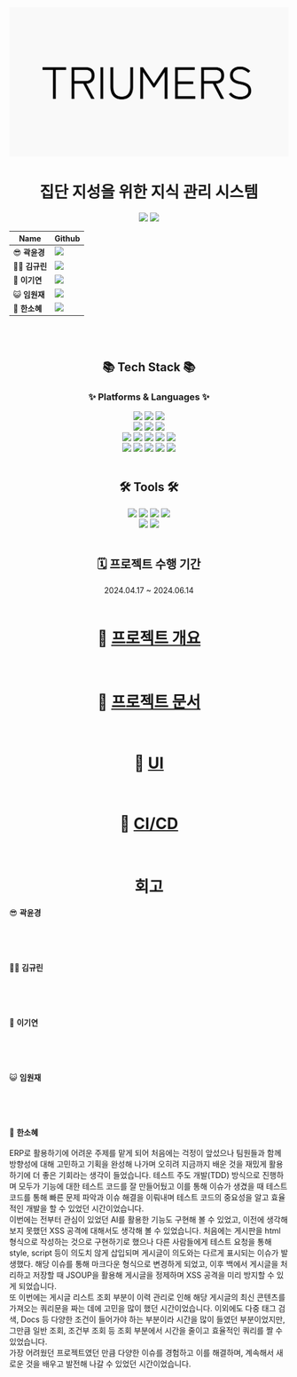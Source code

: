 <div align=center>
<img src="https://github.com/beyond-sw-camp/be04-fin-Triumers-KMS/blob/main/KMS-Front/src/assets/images/logo_header.png">

# 집단 지성을 위한 지식 관리 시스템
</div>



<div align=center>

<a href = "https://www.notion.so/3-Somebody-Help-2ec7b0b088ea424284a7039f3be6698d?pvs=4"><img src="https://img.shields.io/badge/-ffffff?style=social&logo=Notion&logoColor=black" /></a>
<a href = "https://github.com/orgs/Triumers/repositories"><img src="https://img.shields.io/badge/-181717?style=social&logo=GitHub&logoColor=black" /></a>
<br>


|   Name  | Github  |
|---------|---------|
| 😎 **곽윤경**  | [<img src="https://img.shields.io/badge/Github-181717?logo=Github">](https://github.com/noctesilente) |
| 😶‍🌫️ **김규린**  | [<img src="https://img.shields.io/badge/Github-181717?logo=Github">](https://github.com/kyulin-Kim) |
| 🎸 **이기연**  | [<img src="https://img.shields.io/badge/Github-181717?logo=Github">](https://github.com/Leegiyeon) |
| 😺 **임원재**  | [<img src="https://img.shields.io/badge/Github-181717?logo=Github">](https://github.com/moomint8) |
| 🐰 **한소혜**  | [<img src="https://img.shields.io/badge/Github-181717?logo=Github">](https://github.com/Sosohy) |


</div>

<br><br>

<div align=center>
	<h2>📚 Tech Stack 📚</h2>
	<h3>✨ Platforms & Languages ✨</h3>
</div>
<div align="center">
    <img src="https://img.shields.io/badge/OpenAI-412991?style=flat&logo=OpenAI&logoColor=white" />
    <img src="https://img.shields.io/badge/Deepl-412991?style=flat&logo=Deepl&logoColor=white" />
    <img src="https://img.shields.io/badge/GitHub Actions-2088FF?style=flat&logo=GitHub Actions&logoColor=white" />
    <br>
    <img src="https://img.shields.io/badge/Spring-6DB33F?style=flat&logo=Spring&logoColor=white" />
	<img src="https://img.shields.io/badge/SpringBoot-6DB33F?style=flat&logo=SpringBoot&logoColor=white" />
	<img src="https://img.shields.io/badge/Spring Security-6DB33F?style=flat&logo=Spring Security&logoColor=white" />
    <br>
    <img src="https://img.shields.io/badge/HTML5-E34F26?style=flat&logo=HTML5&logoColor=white" />
    <img src="https://img.shields.io/badge/CSS3-1572B6?style=flat&logo=CSS3&logoColor=white" />
    <img src="https://img.shields.io/badge/JavaScript-F7DF1E?style=flat&logo=CSS3&logoColor=white" />
    <img src="https://img.shields.io/badge/Vue.js-4FC08D?style=flat&logo=Vue.js&logoColor=white" />
    <img src="https://img.shields.io/badge/Java-007396?style=flat&logo=Conda-Forge&logoColor=white" />
    <br>
    <img src="https://img.shields.io/badge/Amazon Elastic Beanstalk-FF9900?style=flat&logo=Amazon ElasticBeanstalk&logoColor=white" />
    <img src="https://img.shields.io/badge/Amazon EC2-FF9900?style=flat&logo=Amazon EC2&logoColor=white" />
    <img src="https://img.shields.io/badge/Amazon Route53-FF9900?style=flat&logo=Amazon Route53&logoColor=white" />
    <img src="https://img.shields.io/badge/Amazon RDS-527FFF?style=flat&logo=Amazon RDS&logoColor=white" />
    <img src="https://img.shields.io/badge/MariaDB-003545?style=flat&logo=MariaDB&logoColor=white" />


</div>
<br>

<div align=center>
	<h2>🛠 Tools 🛠</h2>
</div>

<div align=center>
    <img src="https://img.shields.io/badge/GitHub-181717?style=flat&logo=GitHub&logoColor=white" />
    <img src="https://img.shields.io/badge/Notion-000000?style=flat&logo=Notion&logoColor=white" />
    <img src="https://img.shields.io/badge/Miro-050038?style=flat&logo=Miro&logoColor=white" />
    <img src="https://img.shields.io/badge/Figma-F24E1E?style=flat&logo=Figma&logoColor=white" />
    <br>
	<img src="https://img.shields.io/badge/IntelliJIDEA-000000.svg?style=flat&logo=intellij-idea&logoColor=white" />
    <img src="https://img.shields.io/badge/Visual Studio Code-007ACC.svg?style=flat&logo=Visual Studio Code&logoColor=white" />
	<br>
    
</div>

<br>

<div align=center>
<h2> 🗓️ 프로젝트 수행 기간 </h2>
2024.04.17 ~ 2024.06.14
</div>


<br>
<div align=center>

# 🔗 [프로젝트 개요](https://github.com/beyond-sw-camp/be04-fin-Triumers-KMS/wiki/1.-프로젝트-개요)

<br>

# 🔗 [프로젝트 문서](https://github.com/beyond-sw-camp/be04-fin-Triumers-KMS/wiki/2.-프로젝트-문서)

<br>

# 🔗 [UI](https://github.com/beyond-sw-camp/be04-fin-Triumers-KMS/wiki/3.-UI)

<br>

# 🔗 [CI/CD](https://github.com/beyond-sw-camp/be04-fin-Triumers-KMS/wiki/CI-CD)

<br>

# 회고
</div>




😎 **곽윤경** <br><br>

<br>
<br>

😶‍🌫️ **김규린**<br><br>

<br>
<br>

🎸 **이기연**<br><br>

<br>
<br>

😺 **임원재**<br><br>

<br>
<br>

🐰 **한소혜**<br><br>
ERP로 활용하기에 어려운 주제를 맡게 되어 처음에는 걱정이 앞섰으나 팀원들과 함께 방향성에 대해 고민하고 기획을 완성해 나가며 오히려 지금까지 배운 것을 재밌게 활용하기에 더 좋은 기회라는 생각이 들었습니다.
테스트 주도 개발(TDD) 방식으로 진행하며 모두가 기능에 대한 테스트 코드를 잘 만들어뒀고 이를 통해 이슈가 생겼을 때 테스트 코드를 통해 빠른 문제 파악과 이슈 해결을 이뤄내며 테스트 코드의 중요성을 알고 효율적인 개발을 할 수 있었던 시간이었습니다.<br>
이번에는 전부터 관심이 있었던 AI를 활용한 기능도 구현해 볼 수 있었고, 이전에 생각해 보지 못했던 XSS 공격에 대해서도 생각해 볼 수 있었습니다. 처음에는 게시판을 html 형식으로 작성하는 것으로 구현하기로 했으나 다른 사람들에게 테스트 요청을 통해 style, script 등이 의도치 않게 삽입되며 게시글이 의도와는 다르게 표시되는 이슈가 발생했다. 해당 이슈를 통해 마크다운 형식으로 변경하게 되었고, 이후 백에서 게시글을 처리하고 저장할 때 JSOUP을 활용해 게시글을 정제하며 XSS 공격을 미리 방지할 수 있게 되었습니다.<br>
또 이번에는 게시글 리스트 조회 부분이 이력 관리로 인해 해당 게시글의 최신 콘텐츠를 가져오는 쿼리문을 짜는 데에 고민을 많이 했던 시간이었습니다. 이외에도 다중 태그 검색, Docs 등 다양한 조건이 들어가야 하는 부분이라 시간을 많이 들였던 부분이었지만, 그만큼 일반 조회, 조건부 조회 등 조회 부분에서 시간을 줄이고 효율적인 쿼리를 짤 수 있었습니다.<br>
가장 어려웠던 프로젝트였던 만큼 다양한 이슈를 경험하고 이를 해결하며, 계속해서 새로운 것을 배우고 발전해 나갈 수 있었던 시간이었습니다.
<br>


